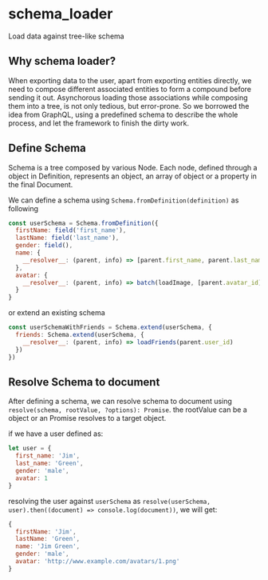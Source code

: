# schema_loader

Load data against tree-like schema


## Why schema loader?

When exporting data to the user, apart from exporting entities directly, we need to compose different associated entities
to form a compound before sending it out. Asynchorous loading those associations while composing them into a tree,
is not only tedious, but error-prone. So we borrowed the idea from GraphQL, using a predefined schema to describe the
whole process, and let the framework to finish the dirty work.

## Define Schema

Schema is a tree composed by various Node. Each node, defined through a object in Definition, represents an object,
an array of object or a property in the final Document.

We can define a schema using `Schema.fromDefinition(definition)` as following
```javascript
const userSchema = Schema.fromDefinition({
  firstName: field('first_name'),
  lastName: field('last_name'),
  gender: field(),
  name: {
    __resolver__: (parent, info) => [parent.first_name, parent.last_name].join(' ')
  },
  avatar: {
    __resolver__: (parent, info) => batch(loadImage, [parent.avatar_id], (images) => images[parent.avatar_id])
  }
}
```

or extend an existing schema
```javascript
const userSchemaWithFriends = Schema.extend(userSchema, {
  friends: Schema.extend(userSchema, {
    __resolver__: (parent, info) => loadFriends(parent.user_id)
  })
})
```

## Resolve Schema to document

After defining a schema, we can resolve schema to document using `resolve(schema, rootValue, ?options): Promise`.
the rootValue can be a object or an Promise resolves to a target object.

if we have a user defined as:
```javascript
let user = {
  first_name: 'Jim',
  last_name: 'Green',
  gender: 'male',
  avatar: 1
}
```
resolving the user against `userSchema` as `resolve(userSchema, user).then((document) => console.log(document))`, we will
get:
```javascript
{
  firstName: 'Jim',
  lastName: 'Green',
  name: 'Jim Green',
  gender: 'male',
  avatar: 'http://www.example.com/avatars/1.png'
}
```


